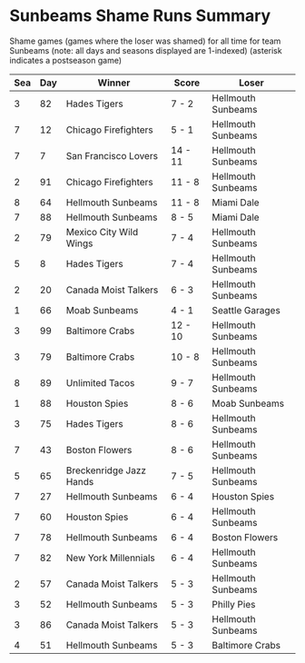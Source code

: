 # Sunbeams Shame Runs Summary



Shame games (games where the loser was shamed) for all time for team Sunbeams (note: all days and seasons displayed are 1-indexed) (asterisk indicates a postseason game)


| Sea | Day | Winner | Score | Loser | 
| ------ |------ |------ |------ |------ |
| 3 | 82 | Hades Tigers | 7 - 2 | Hellmouth Sunbeams | 
| 7 | 12 | Chicago Firefighters | 5 - 1 | Hellmouth Sunbeams | 
| 7 | 7 | San Francisco Lovers | 14 - 11 | Hellmouth Sunbeams | 
| 2 | 91 | Chicago Firefighters | 11 - 8 | Hellmouth Sunbeams | 
| 8 | 64 | Hellmouth Sunbeams | 11 - 8 | Miami Dale | 
| 7 | 88 | Hellmouth Sunbeams | 8 - 5 | Miami Dale | 
| 2 | 79 | Mexico City Wild Wings | 7 - 4 | Hellmouth Sunbeams | 
| 5 | 8 | Hades Tigers | 7 - 4 | Hellmouth Sunbeams | 
| 2 | 20 | Canada Moist Talkers | 6 - 3 | Hellmouth Sunbeams | 
| 1 | 66 | Moab Sunbeams | 4 - 1 | Seattle Garages | 
| 3 | 99 | Baltimore Crabs | 12 - 10 | Hellmouth Sunbeams | 
| 3 | 79 | Baltimore Crabs | 10 - 8 | Hellmouth Sunbeams | 
| 8 | 89 | Unlimited Tacos | 9 - 7 | Hellmouth Sunbeams | 
| 1 | 88 | Houston Spies | 8 - 6 | Moab Sunbeams | 
| 3 | 75 | Hades Tigers | 8 - 6 | Hellmouth Sunbeams | 
| 7 | 43 | Boston Flowers | 8 - 6 | Hellmouth Sunbeams | 
| 5 | 65 | Breckenridge Jazz Hands | 7 - 5 | Hellmouth Sunbeams | 
| 7 | 27 | Hellmouth Sunbeams | 6 - 4 | Houston Spies | 
| 7 | 60 | Houston Spies | 6 - 4 | Hellmouth Sunbeams | 
| 7 | 78 | Hellmouth Sunbeams | 6 - 4 | Boston Flowers | 
| 7 | 82 | New York Millennials | 6 - 4 | Hellmouth Sunbeams | 
| 2 | 57 | Canada Moist Talkers | 5 - 3 | Hellmouth Sunbeams | 
| 3 | 52 | Hellmouth Sunbeams | 5 - 3 | Philly Pies | 
| 3 | 86 | Canada Moist Talkers | 5 - 3 | Hellmouth Sunbeams | 
| 4 | 51 | Hellmouth Sunbeams | 5 - 3 | Baltimore Crabs | 


